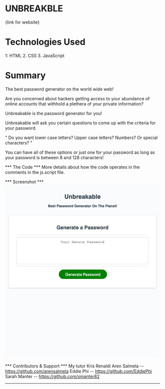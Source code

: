# UNBREAKBLE 
{link for website}

# Technologies Used
1: HTML
2. CSS
3. JavaScript


# Summary
The best password generator on the world wide web! 

Are you concerned about hackers getting access to your abundance of online accounts that withhold a plethera of your private information? 

Unbreakable is the password generator for you! 

Unbreakable will ask you certain questions to come up with the criteria for your password.

" Do you want lower case letters? Upper case letters? Numbers? Or special characters? "  

You can have all of these options or just one for your password as long as your password is between 8 and 128 characters! 

*** The Code ***
More details about how the code operates in the comments in the js.script file. 

*** Screenshot ***
![Screenshot](./Screenshot-Unbreakable.png)

*** Contributors & Support *** 
My tutor Kris Renaldi 
Aren Salmela -- https://github.com/arensalmela
Eddie Phi -- https://github.com/EddiePhi
Sarah Manter -- https://github.com/smanter82

-----------------------------------------
